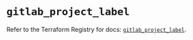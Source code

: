 # `gitlab_project_label`

Refer to the Terraform Registry for docs: [`gitlab_project_label`](https://registry.terraform.io/providers/gitlabhq/gitlab/16.8.0/docs/resources/project_label).

